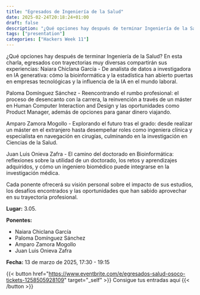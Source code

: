 ```yaml
---
title: "Egresados de Ingeniería de la Salud"
date: 2025-02-24T20:18:24+01:00
draft: false
description: "¿Qué opciones hay después de terminar Ingeniería de la Salud? En esta charla, egresados con trayectorias muy diversas compartirán sus experiencias"
tags: ["presentation"]
categories: ["Hackers Week 11"]
---
```


¿Qué opciones hay después de terminar Ingeniería de la Salud? En esta charla, egresados con trayectorias muy diversas compartirán sus experiencias:
Naiara Chiclana García - De analista de datos a investigadora en IA generativa: cómo la bioinformática y la estadística han abierto puertas en empresas tecnológicas y la influencia de la IA en el mundo laboral.

Paloma Domínguez Sánchez - Reencontrando el rumbo profesional: el proceso de desencanto con la carrera, la reinvención a través de un máster en Human Computer Interaction and Design y las oportunidades como Product Manager, además de opciones para ganar dinero viajando.

Amparo Zamora Mogollo - Explorando el futuro tras el grado: desde realizar un máster en el extranjero hasta desempeñar roles como ingeniera clínica y especialista en navegación en cirugías, culminando en la investigación en Ciencias de la Salud.

Juan Luis Onieva Zafra - El camino del doctorado en Bioinformática: reflexiones sobre la utilidad de un doctorado, los retos y aprendizajes adquiridos, y cómo un ingeniero biomédico puede integrarse en la investigación médica.

Cada ponente ofrecerá su visión personal sobre el impacto de sus estudios, los desafíos encontrados y las oportunidades que han sabido aprovechar en su trayectoria profesional.

**Lugar:** 3.05.

**Ponentes:**
- Naiara Chiclana García
- Paloma Domínguez Sánchez
- Amparo Zamora Mogollo
- Juan Luis Onieva Zafra

**Fecha:** 13 de marzo de 2025, 17:30 - 19:15

{{< button href="https://www.eventbrite.com/e/egresados-salud-osoco-tickets-1258505928109" target="_self" >}}
Consigue tus entradas aquí
{{< /button >}}
